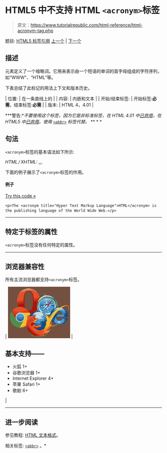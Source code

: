 # HTML5 中不支持 HTML `<acronym>`标签

> 原文：<https://www.tutorialrepublic.com/html-reference/html-acronym-tag.php>

题目: [HTML5 标签引用](html5-tags.php) [上一个](html-abbr-tag.php) | [下一个](html-address-tag.php)

## 描述

元素定义了一个缩略词。它用来表示由一个短语的单词的首字母组成的字符序列，如“WWW”、“HTML”等。

下表总结了此标记的用法上下文和版本历史。

| 位置: | 在一条直线上的 |
| 内容: | 内嵌和文本 |
| 开始/结束标签: | 开始标签:**必需**，结束标签:**必需** |
| 版本: | HTML 4，4.01 |

 ***警告:**不要使用这个标签，因为它是非标准标签，在 HTML 4.01 中[已弃用](../definitions.php#deprecated)，在 HTML5 中[已弃用](../definitions.php#obsolete)。使用 [`<abbr>`](html-abbr-tag.php) 标签代替。*  ** * *

## 句法

`<acronym>`标签的基本语法如下所示:

*HTML / XHTML:* <acronym title="*string*"> ... </acronym>

下面的例子展示了`<acronym>`标签的作用。

#### 例子

[Try this code »](../codelab.php?topic=html&file=acronym-tag "Try this code using online Editor")

```
<p>The <acronym title="Hyper Text Markup Language">HTML</acronym> is the publishing language of the World Wide Web.</p>
```

* * *

## 特定于标签的属性

`<acronym>`标签没有任何特定的属性。

* * *

## 浏览器兼容性

所有主流浏览器都支持`<acronym>`标签。

| ![Browsers Icon](img/e9331123c77668c1832e541c2fca1002.png) | 

## 基本支持——

*   火狐 1+
*   谷歌浏览器 1+
*   Internet Explorer 4+
*   苹果 Safari 1+
*   歌剧 6+

 |

* * *

## 进一步阅读

参见教程: [HTML 文本格式](../html-tutorial/html-text-formatting.php)。

相关标签: [`<abbr>`](html-abbr-tag.php) 。*